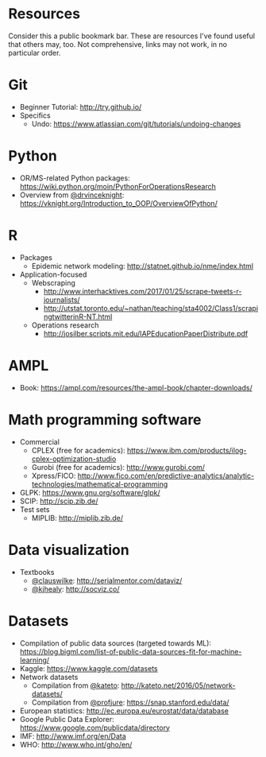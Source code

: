 # Resources

Consider this a public bookmark bar. These are resources I've found useful that others may, too. Not comprehensive, links may not work, in no particular order.

# Git
* Beginner Tutorial: http://try.github.io/
* Specifics
  * Undo: https://www.atlassian.com/git/tutorials/undoing-changes

# Python
* OR/MS-related Python packages: https://wiki.python.org/moin/PythonForOperationsResearch
* Overview from [@drvinceknight](https://github.com/drvinceknight): https://vknight.org/Introduction_to_OOP/OverviewOfPython/

# R
* Packages
  * Epidemic network modeling: http://statnet.github.io/nme/index.html
* Application-focused
  * Webscraping
    * http://www.interhacktives.com/2017/01/25/scrape-tweets-r-journalists/
    * http://utstat.toronto.edu/~nathan/teaching/sta4002/Class1/scrapingtwitterinR-NT.html
  * Operations research
    * http://josilber.scripts.mit.edu/IAPEducationPaperDistribute.pdf

# AMPL
* Book: https://ampl.com/resources/the-ampl-book/chapter-downloads/

# Math programming software
* Commercial
  * CPLEX (free for academics): https://www.ibm.com/products/ilog-cplex-optimization-studio
  * Gurobi (free for academics): http://www.gurobi.com/
  * Xpress/FICO: http://www.fico.com/en/predictive-analytics/analytic-technologies/mathematical-programming
* GLPK: https://www.gnu.org/software/glpk/
* SCIP: http://scip.zib.de/
* Test sets
  * MIPLIB: http://miplib.zib.de/


# Data visualization
* Textbooks
  * [@clauswilke](https://github.com/clauswilke): http://serialmentor.com/dataviz/
  * [@kjhealy](https://github.com/kjhealy): http://socviz.co/

# Datasets
* Compilation of public data sources (targeted towards ML):  https://blog.bigml.com/list-of-public-data-sources-fit-for-machine-learning/
* Kaggle: https://www.kaggle.com/datasets
* Network datasets
  * Compilation from [@kateto](https://github.com/kateto): http://kateto.net/2016/05/network-datasets/
  * Compilation from [@profjure](https://github.com/profjure): https://snap.stanford.edu/data/
* European statistics: http://ec.europa.eu/eurostat/data/database
* Google Public Data Explorer: https://www.google.com/publicdata/directory
* IMF: http://www.imf.org/en/Data
* WHO: http://www.who.int/gho/en/
